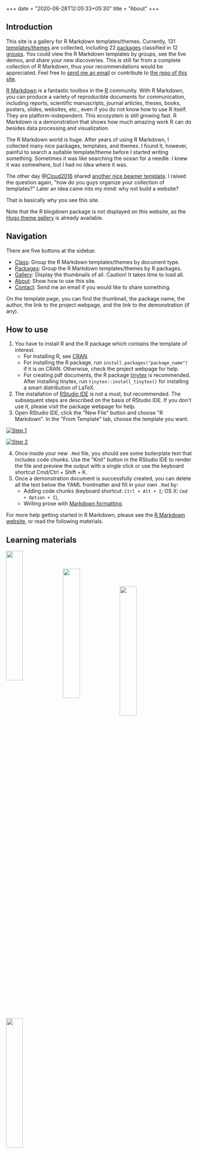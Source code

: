+++
date = "2020-06-28T12:05:33+05:30"
title = "About"
+++

## Introduction

This site is a gallery for R Markdown templates/themes. Currently, 131 [templates/themes](../../portfolio) are collected, including 22 [packages](../../categories) classified in 12 [groups](../../tags). You could view the R Markdown templates by groups, see the live demos, and share your new discoveries. This is still far from a complete collection of R Markdown, thus your recommendations would be appreciated. Feel free to [send me an email](../../contact) or contribute to [the repo of this site](https://github.com/pzhaonet/rmarkdown). 

[R Markdown](https://rmarkdown.rstudio.com/) is a fantastic toolbox in the [R](https://cran.r-project.org/) community. With R Markdown, you can produce a variety of reproducible documents for communication, including reports, scientific manuscripts, journal articles, theses, books, posters, slides, websites, etc., even if you do not know how to use R itself. They are platform-independent. This ecosystem is still growing fast. R Markdown is a demonstration that shows how much amazing work R can do besides data processing and visualization.

The R Markdown world is huge. After years of using R Markdown, I collected many nice packages, templates, and themes. I found it, however, painful to search a suitable template/theme before I started writing something. Sometimes it was like searching the ocean for a needle. I knew it was somewhere, but I had no idea where it was.

The other day @[Cloud2016](https://d.cosx.org/u/Cloud2016) shared [another nice beamer template](https://d.cosx.org/d/421591). I raised the question again, "how do you guys organize your collection of templates?" Later an idea came into my mind: why not build a website?

That is basically why you see this site.

Note that the R blogdown package is not displayed on this website, as the [Hugo theme gallery](https://themes.gohugo.io/) is already available. 

## Navigation

There are five buttons at the sidebar.

- [Class](https://rmd.pzhao.org/tags/): Group the R Markdown templates/themes by document type.
- [Packages](https://rmd.pzhao.org/categories/):  Group the R Markdown templates/themes by R packages.
- [Gallery](https://rmd.pzhao.org/portfolio/): Display the thumbnails of all. Caution! It takes time to load all.
- [About](https://rmd.pzhao.org/about/): Show how to use this site.
- [Contact](https://rmd.pzhao.org/contact/): Send me an email if you would like to share something.

On the template page, you can find the thumbnail, the package name, the author, the link to the project webpage, and the link to the demonstration (if any).

## How to use

1. You have to install R and the R package which contains the template of interest. 
   - For installing R, see [CRAN](https://cran.r-project.org/).
   - For installing the R package, run `install.packages("package_name")` if it is on CRAN. Otherwise, check the project webpage for help.
   - For creating pdf documents, the R package [tinytex](https://yihui.org/tinytex/) is recommended. After installing tinytex, run `tinytex::install_tinytex()` for installing a smart distribution of LaTeX.
2. The installation of [RStudio IDE](https://rstudio.com/products/rstudio/download/#download) is not a must, but recommended. The subsequent steps are described on the basis of RStudio IDE. If you don't use it, please visit the package webpage for help.
3. Open RStudio IDE, click the "New File" button and choose "R Markdown". In the "From Template" tab, choose the template you want.

[![Step 1](https://camo.githubusercontent.com/afb001676afee338971905331ba80f4a0c82d922/68747470733a2f2f707265747479646f632e73746174722e6d652f696d616765732f73746570312e706e67)](https://camo.githubusercontent.com/afb001676afee338971905331ba80f4a0c82d922/68747470733a2f2f707265747479646f632e73746174722e6d652f696d616765732f73746570312e706e67)



[![Step 2](https://camo.githubusercontent.com/09f94a0a140e63a5d0770b7429d005822c9a2eea/68747470733a2f2f707265747479646f632e73746174722e6d652f696d616765732f73746570322e706e67)](https://camo.githubusercontent.com/09f94a0a140e63a5d0770b7429d005822c9a2eea/68747470733a2f2f707265747479646f632e73746174722e6d652f696d616765732f73746570322e706e67)

4. Once inside your new `.Rmd` file, you should see some boilerplate text that includes code chunks. Use the "Knit" button in the RStudio IDE to render the file and preview the output with a single click or use the keyboard shortcut Cmd/Ctrl + Shift + K.
5. Once a demonstration document is successfully created, you can delete all the text below the YAML frontmatter and fill in your own `.Rmd` by:
   - Adding code chunks (keyboard shortcut: `Ctrl + Alt + I`; OS X: `Cmd + Option + I`),
   - Writing prose with [Markdown formatting](https://www.markdowntutorial.com/).

For more help getting started in R Markdown, please see the [R Markdown website](https://rmarkdown.rstudio.com/lesson-1.html), or read the following materials.

## Learning materials

<p><a href="https://bookdown.org/yihui/rmarkdown/"><img class = "jf-image-shadow" src="https://openr.pzhao.org/slides/cufe2020/resource/book-rmarkdown.jpg" width="30%"  align="left"></a></p>

<br><br>

<p><a href="https://bookdown.org/yihui/rmarkdown/"><img class = "jf-image-shadow" src="https://openr.pzhao.org/slides/cufe2020/resource/book-bookdown.jpg" width="30%"  align="left"></a></p>

<br><br>

<p><a href="https://bookdown.org/yihui/blogdown/"><img class = "jf-image-shadow" src="https://openr.pzhao.org/slides/cufe2020/resource/book-blogdown.jpg" width="30%"  align="left"></a></p>

<br><br>

<p><a href="https://xuer.pzhao.org"><img src="https://openr.pzhao.org/slides/cufe2020/resource/xuer.jpg" width="30%"  align="left"></a></p>



